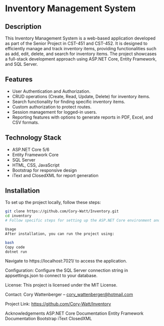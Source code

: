 # Inventory Management System

## Description
This Inventory Management System is a web-based application developed as part of the Senior Project in CST-451 and CST-452. It is designed to efficiently manage and track inventory items, providing functionalities such as add, edit, delete, and search for inventory items. The project showcases a full-stack development approach using ASP.NET Core, Entity Framework, and SQL Server.

## Features
- User Authentication and Authorization.
- CRUD operations (Create, Read, Update, Delete) for inventory items.
- Search functionality for finding specific inventory items.
- Custom authorization to protect routes.
- Session management for logged-in users.
- Reporting features with options to generate reports in PDF, Excel, and CSV formats.

## Technology Stack
- ASP.NET Core 5/6
- Entity Framework Core
- SQL Server
- HTML, CSS, JavaScript
- Bootstrap for responsive design
- iText and ClosedXML for report generation

## Installation
To set up the project locally, follow these steps:

```bash
git clone https://github.com/Cory-Watt/Inventory.git
cd inventory
# Follow specific steps for setting up the ASP.NET Core environment and SQL Server

Usage
After installation, you can run the project using:

bash
Copy code
dotnet run
```

Navigate to https://localhost:7021/ to access the application.

Configuration:
Configure the SQL Server connection string in appsettings.json to connect to your database.

License:
This project is licensed under the MIT License.

Contact:
Cory Wattenberger – cory_wattenberger@hotmail.com

Project Link: https://github.com/Cory-Watt/Inventory

Acknowledgements
ASP.NET Core Documentation
Entity Framework Documentation
Bootstrap
iText
ClosedXML
